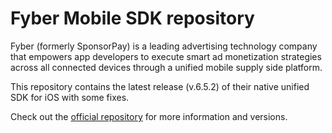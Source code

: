 # Fyber Mobile SDK repository

Fyber (formerly SponsorPay) is a leading advertising technology company that empowers app developers to execute smart ad monetization strategies across all connected devices through a unified mobile supply side platform.

This repository contains the latest release (v.6.5.2) of their native unified SDK for iOS with some fixes.

Check out the [official repository](https://github.com/SponsorPay/mobile-sdk) for more information and versions.
